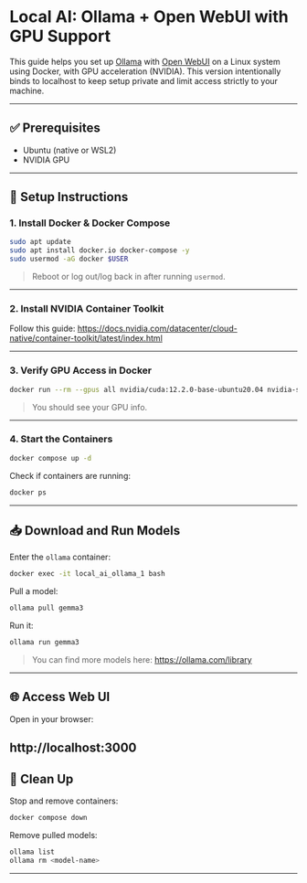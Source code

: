 # Local AI: Ollama + Open WebUI with GPU Support

This guide helps you set up [Ollama](https://ollama.com) with [Open WebUI](https://github.com/open-webui/open-webui) on a Linux system using Docker, with GPU acceleration (NVIDIA).
This version intentionally binds to localhost to keep setup private and limit access strictly to your machine.

---

## ✅ Prerequisites

- Ubuntu (native or WSL2)
- NVIDIA GPU

---

## 🧰 Setup Instructions

### 1. Install Docker & Docker Compose

```bash
sudo apt update
sudo apt install docker.io docker-compose -y
sudo usermod -aG docker $USER
```

> Reboot or log out/log back in after running `usermod`.

---

### 2. Install NVIDIA Container Toolkit

Follow this guide: https://docs.nvidia.com/datacenter/cloud-native/container-toolkit/latest/index.html

---

### 3. Verify GPU Access in Docker

```bash
docker run --rm --gpus all nvidia/cuda:12.2.0-base-ubuntu20.04 nvidia-smi
```

> You should see your GPU info.

---

### 4. Start the Containers

```bash
docker compose up -d
```

Check if containers are running:

```bash
docker ps
```

---

## 📥 Download and Run Models

Enter the `ollama` container:

```bash
docker exec -it local_ai_ollama_1 bash
```

Pull a model:

```bash
ollama pull gemma3
```

Run it:

```bash
ollama run gemma3
```

> You can find more models here: https://ollama.com/library

---

## 🌐 Access Web UI

Open in your browser:

## http://localhost:3000

## 🧹 Clean Up

Stop and remove containers:

```bash
docker compose down
```

Remove pulled models:

```bash
ollama list
ollama rm <model-name>
```

---
